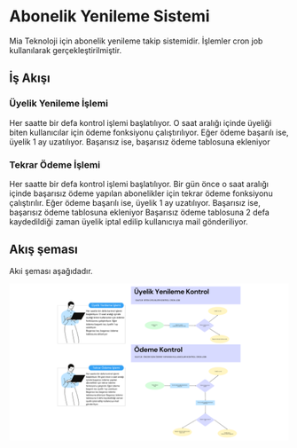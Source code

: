 
# Abonelik Yenileme Sistemi

Mia Teknoloji için abonelik yenileme takip sistemidir.
İşlemler cron job kullanılarak gerçekleştirilmiştir.




## İş Akışı



### Üyelik Yenileme İşlemi
Her saatte bir defa kontrol işlemi başlatılıyor. O saat aralığı içinde üyeliği biten kullanıcılar için ödeme fonksiyonu çalıştırılıyor. Eğer ödeme başarılı ise, üyelik 1 ay uzatılıyor.
Başarısız ise, başarısız ödeme tablosuna ekleniyor



### Tekrar Ödeme İşlemi
Her saatte bir defa kontrol işlemi başlatılıyor. Bir gün önce o saat aralığı içinde başarısız ödeme yapılan abonelikler için tekrar ödeme fonksiyonu çalıştırılır. Eğer ödeme başarılı ise, üyelik 1 ay uzatılıyor.
Başarısız ise, başarısız ödeme tablosuna ekleniyor Başarısız ödeme tablosuna 2 defa kaydedildiği zaman üyelik iptal edilip kullanıcıya mail gönderiliyor.

## Akış şeması

Akıi şeması aşağıdadır.

<p align="center"><img src="/public/akis.png" alt="akis_semasi"></p>

